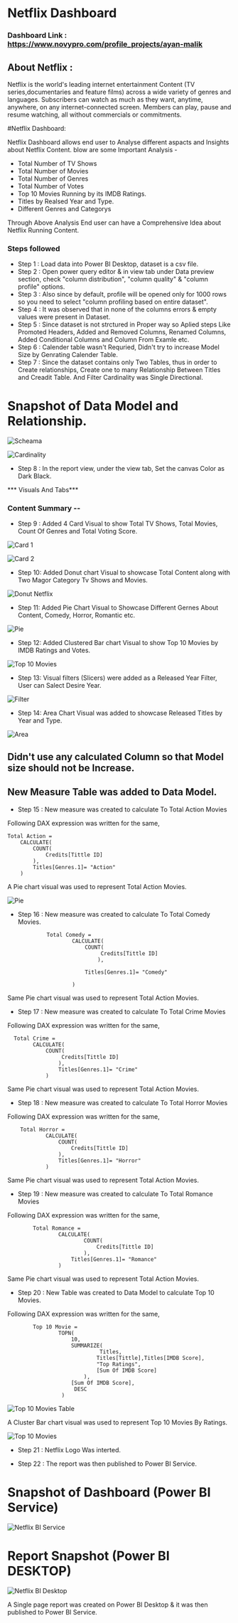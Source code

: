 # Netflix Dashboard

### Dashboard Link : https://www.novypro.com/profile_projects/ayan-malik

## About Netflix :

Netflix is the world's leading internet entertainment Content (TV series,documentaries and feature films) across a wide variety of genres and languages.
Subscribers can watch as much as they want, anytime, anywhere, on any internet-connected screen.
Members can play, pause and resume watching, all without commercials or commitments.

#Netflix Dashboard: 

Netflix Dashboard allows end user to Analyse different aspacts and Insights about Netflix Content. 
blow are some Important Analysis -


* Total Number of TV Shows
* Total Number of Movies
* Total Number of Genres
* Total Number of Votes
* Top 10 Movies Running by its IMDB Ratings.
* Titles by Realsed Year and Type.
* Different Genres and Categorys


Through Above Analysis End user can have a Comprehensive Idea about Netflix Running Content.




### Steps followed 

- Step 1 : Load data into Power BI Desktop, dataset is a csv file.
- Step 2 : Open power query editor & in view tab under Data preview section, check "column distribution", "column quality" & "column profile" options.
- Step 3 : Also since by default, profile will be opened only for 1000 rows so you need to select "column profiling based on entire dataset".
- Step 4 : It was observed that in none of the columns errors & empty values were present in Dataset.
- Step 5 : Since dataset is not strctured in Proper way so Aplied steps Like Promoted Headers, Added and Removed Columns, Renamed Columns, Added Conditional Columns
 	   and Column From Examle etc.
- Step 6 : Calender table wasn't Requried, Didn't try to increase Model Size by Genrating Calender Table.
- Step 7 : Since the dataset contains only Two Tables, thus in order to Create relationships, Create one to many Relationship Between Titles and Creadit Table.
And Filter Cardinality was Single Directional.

# Snapshot of Data Model and Relationship.          

![Scheama](https://github.com/ayanmalik/Netflix-Dashboard/assets/15996271/aedb4d61-9c26-43e2-9565-ce5bbf0b53b4)

![Cardinality](https://github.com/ayanmalik/Netflix-Dashboard/assets/15996271/21b55c6f-f257-4bbf-99bf-3b79b3093083)


- Step 8 : In the report view, under the view tab, Set the canvas Color as Dark Black.

*** Visuals And Tabs***
### Content Summary --

- Step 9 : Added 4 Card Visual to show Total TV Shows, Total Movies, Count Of Genres and Total Voting Score.

![Card 1](https://github.com/ayanmalik/Netflix-Dashboard/assets/15996271/233899eb-0b7b-4c9a-b7a3-29bfb8716494)


![Card 2](https://github.com/ayanmalik/Netflix-Dashboard/assets/15996271/7d435e3a-8ffb-488d-bc08-86ec61b6de0b)


- Step 10: Added Donut chart Visual to showcase Total Content along with Two Magor Category Tv Shows and Movies.

![Donut Netflix](https://github.com/ayanmalik/Netflix-Dashboard/assets/15996271/3199d54a-4110-4295-9e9c-5e43c7da93af)

- Step 11: Added Pie Chart Visual to Showcase Different Gernes About Content, Comedy, Horror, Romantic etc.

![Pie](https://github.com/ayanmalik/Netflix-Dashboard/assets/15996271/2b6c7e8a-bf87-4d11-b717-10b3e9ca6390)



- Step 12: Added Clustered Bar chart Visual to show Top 10 Movies by IMDB Ratings and Votes.


![Top 10 Movies](https://github.com/ayanmalik/Netflix-Dashboard/assets/15996271/1a4f9056-7ea1-4f8b-8369-a8f14faa821a)



- Step 13: Visual filters (Slicers) were added as a Released Year Filter, User can Salect Desire Year.

![Filter](https://github.com/ayanmalik/Netflix-Dashboard/assets/15996271/668785a6-b47b-42cf-988f-59b09c06a135)



- Step 14: Area Chart Visual was added to showcase Released Titles by Year and Type.

![Area](https://github.com/ayanmalik/Netflix-Dashboard/assets/15996271/a88ea41a-ec51-42a4-b377-74867c6d831d)


## Didn't use any calculated Column so that Model size should not be Increase.

## New Measure Table was added to Data Model.
        
- Step 15 : New measure was created to calculate To Total Action Movies

Following DAX expression was written for the same,
        
    Total Action = 
        CALCULATE(
            COUNT(
                Credits[Tittle ID]
            ),
            Titles[Genres.1]= "Action"
        )

A Pie chart visual was used to represent Total Action Movies.

![Pie](https://github.com/ayanmalik/Netflix-Dashboard/assets/15996271/2b6c7e8a-bf87-4d11-b717-10b3e9ca6390)

        
 - Step 16 : New measure was created to calculate To Total Comedy Movies.


                Total Comedy = 
                        CALCULATE(
                            COUNT(
                                 Credits[Tittle ID]
                                ),

                            Titles[Genres.1]= "Comedy"
                            
                        )
 
Same Pie chart visual was used to represent Total Action Movies.
 
- Step 17 : New measure was created to calculate To Total Crime Movies

Following DAX expression was written for the same,

      Total Crime = 
            CALCULATE(
                COUNT(
                     Credits[Tittle ID]
                    ),
                    Titles[Genres.1]= "Crime"
                )

Same Pie chart visual was used to represent Total Action Movies.
 
 

 
- Step 18 : New measure was created to calculate To Total Horror Movies

Following DAX expression was written for the same,


        Total Horror = 
                CALCULATE(
                    COUNT(
                        Credits[Tittle ID]
                    ),
                    Titles[Genres.1]= "Horror"
                )

Same Pie chart visual was used to represent Total Action Movies.

- Step 19 : New measure was created to calculate To Total Romance Movies

Following DAX expression was written for the same,


            Total Romance = 
                    CALCULATE(
                            COUNT(
                                Credits[Tittle ID]
                            ),
                        Titles[Genres.1]= "Romance"
                    )

Same Pie chart visual was used to represent Total Action Movies.


- Step 20 : New Table was created to Data Model to calculate Top 10 Movies.

Following DAX expression was written for the same,


		    Top 10 Movie = 
                    TOPN(
                        10,
                        SUMMARIZE(
                                 Titles,
                                Titles[Tittle],Titles[IMDB Score],
                                "Top Ratings",
                                [Sum Of IMDB Score]
                            ),
                        [Sum Of IMDB Score],
                         DESC
                     )

![Top 10 Movies Table](https://github.com/ayanmalik/Netflix-Dashboard/assets/15996271/0be69467-b955-4e9a-9c7d-1aa9886110f2)

A Cluster Bar chart visual was used to represent Top 10 Movies By Ratings.

![Top 10 Movies](https://github.com/ayanmalik/Netflix-Dashboard/assets/15996271/1a4f9056-7ea1-4f8b-8369-a8f14faa821a)




- Step 21 : Netflix Logo Was interted.


 - Step 22 : The report was then published to Power BI Service.

 # Snapshot of Dashboard (Power BI Service)

![Netflix BI Service](https://github.com/ayanmalik/Netflix-Dashboard/assets/15996271/85abc94a-b481-4a91-b36b-6eec0cc8bee2)
 
# Report Snapshot (Power BI DESKTOP)

![Netflix BI Desktop](https://github.com/ayanmalik/Netflix-Dashboard/assets/15996271/313795d1-f1e4-4060-8606-cbf33bd2fbb0)



A Single page report was created on Power BI Desktop & it was then published to Power BI Service.


 


